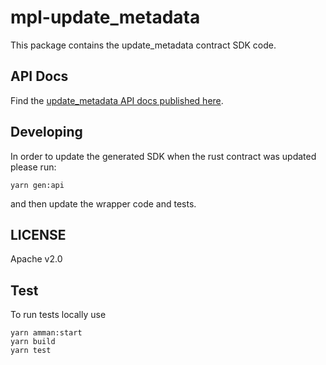 # mpl-update_metadata

This package contains the update_metadata contract SDK code.

## API Docs

Find the
[update_metadata API docs published here](https://metaplex-foundation.github.io/metaplex-program-library/docs/update_metadata/index.html).

## Developing

In order to update the generated SDK when the rust contract was updated please run:

```
yarn gen:api
```

and then update the wrapper code and tests.

## LICENSE

Apache v2.0

## Test

To run tests locally use

```
yarn amman:start
yarn build
yarn test
```
